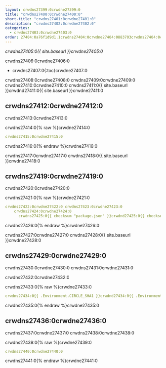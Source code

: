 ```yaml
---
layout: crwdns27399:0crwdne27399:0
title: "crwdns27400:0crwdne27400:0"
short-title: "crwdns27401:0crwdne27401:0"
description: "crwdns27402:0crwdne27402:0"
categories:
  - crwdns27403:0crwdne27403:0
order: 27404:0a76f1d9d1.1crwdns27404:0crwdne27404:0883703crwdns27404:0crwdne27404:0
---
```

*crwdns27405:0{{ site.baseurl }}crwdne27405:0*

crwdns27406:0crwdne27406:0

* crwdns27407:0{:toc}crwdne27407:0

crwdns27408:0crwdne27408:0 crwdns27409:0crwdne27409:0 crwdns27410:0crwdne27410:0 crwdns27411:0{{ site.baseurl }}crwdnd27411:0{{ site.baseurl }}crwdne27411:0

## crwdns27412:0crwdne27412:0

crwdns27413:0crwdne27413:0

crwdns27414:0{% raw %}crwdne27414:0

```yaml
crwdns27415:0crwdne27415:0
```

crwdns27416:0{% endraw %}crwdne27416:0

crwdns27417:0crwdne27417:0 crwdns27418:0{{ site.baseurl }}crwdne27418:0

## crwdns27419:0crwdne27419:0

crwdns27420:0crwdne27420:0

crwdns27421:0{% raw %}crwdne27421:0

```yaml
crwdns27422:0crwdne27422:0 crwdns27423:0crwdne27423:0
    crwdns27424:0crwdne27424:0
      crwdns27425:0{{ checksum "package.json" }}crwdnd27425:0{{ checksum "package.json" }}crwdne27425:0
```

crwdns27426:0{% endraw %}crwdne27426:0

crwdns27427:0crwdne27427:0 crwdns27428:0{{ site.baseurl }}crwdne27428:0

## crwdns27429:0crwdne27429:0

crwdns27430:0crwdne27430:0 crwdns27431:0crwdne27431:0

crwdns27432:0crwdne27432:0

crwdns27433:0{% raw %}crwdne27433:0

```yaml
crwdns27434:0{{ .Environment.CIRCLE_SHA1 }}crwdnd27434:0{{ .Environment.CIRCLE_SHA1 }}crwdnd27434:0{{ checksum "Gemfile.lock" }}crwdnd27434:0{{ checksum "Gemfile.lock" }}crwdnd27434:0{{ .Environment.CIRCLE_SHA1 }}crwdnd27434:0{{ checksum "Gemfile.lock" }}crwdnd27434:0{{ .Environment.CIRCLE_SHA1 }}crwdnd27434:0{{ checksum "Gemfile.lock" }}crwdnd27434:0{{ .Environment.CIRCLE_SHA1 }}crwdnd27434:0{{ .Environment.CIRCLE_SHA1 }}crwdnd27434:0{{ checksum "Gemfile.lock" }}crwdnd27434:0{{ .Environment.CIRCLE_SHA1 }}crwdnd27434:0$HEROKU_API_KEYcrwdnd27434:0$HEROKU_APPcrwdne27434:0
```

crwdns27435:0{% endraw %}crwdne27435:0

## crwdns27436:0crwdne27436:0

crwdns27437:0crwdne27437:0 crwdns27438:0crwdne27438:0

crwdns27439:0{% raw %}crwdne27439:0

```yaml
crwdns27440:0crwdne27440:0
```

crwdns27441:0{% endraw %}crwdne27441:0